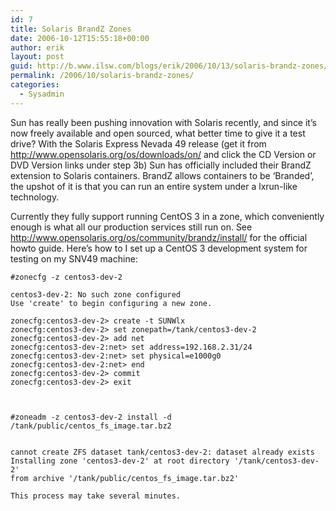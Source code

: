 ```yaml
---
id: 7
title: Solaris BrandZ Zones
date: 2006-10-12T15:55:18+00:00
author: erik
layout: post
guid: http://b.www.ilsw.com/blogs/erik/2006/10/13/solaris-brandz-zones/
permalink: /2006/10/solaris-brandz-zones/
categories:
  - Sysadmin
---
```

Sun has really been pushing innovation with Solaris recently, and since it&#8217;s now freely available and open sourced, what better time to give it a test drive? With the Solaris Express Nevada 49 release (get it from http://www.opensolaris.org/os/downloads/on/ and click the CD Version or DVD Version links under step 3b) Sun has officially included their BrandZ extension to Solaris containers. BrandZ allows containers to be &#8216;Branded&#8217;, the upshot of it is that you can run an entire system under a lxrun-like technology. 

Currently they fully support running CentOS 3 in a zone, which conveniently enough is what all our production services still run on. See http://www.opensolaris.org/os/community/brandz/install/ for the official howto guide. Here&#8217;s how to I set up a CentOS 3 development system for testing on my SNV49 machine:

    
    #zonecfg -z centos3-dev-2
    
    centos3-dev-2: No such zone configured
    Use 'create' to begin configuring a new zone.
    
    zonecfg:centos3-dev-2> create -t SUNWlx
    zonecfg:centos3-dev-2> set zonepath=/tank/centos3-dev-2
    zonecfg:centos3-dev-2> add net
    zonecfg:centos3-dev-2:net> set address=192.168.2.31/24
    zonecfg:centos3-dev-2:net> set physical=e1000g0
    zonecfg:centos3-dev-2:net> end
    zonecfg:centos3-dev-2> commit
    zonecfg:centos3-dev-2> exit
    
    
    
    #zoneadm -z centos3-dev-2 install -d /tank/public/centos_fs_image.tar.bz2
    
    
    cannot create ZFS dataset tank/centos3-dev-2: dataset already exists
    Installing zone 'centos3-dev-2' at root directory '/tank/centos3-dev-2'
    from archive '/tank/public/centos_fs_image.tar.bz2'
    
    This process may take several minutes.